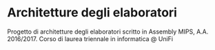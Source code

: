 # Architetture degli elaboratori
Progetto di architetture degli elaboratori scritto in Assembly MIPS, A.A. 2016/2017. Corso di laurea triennale in informatica @ UniFi
